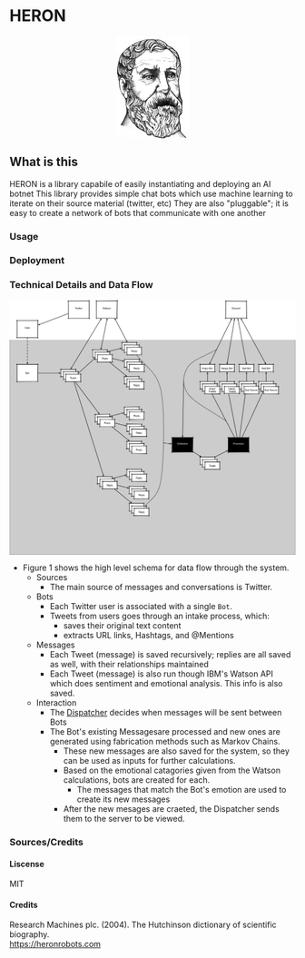# HERON
<p align="center">
    <img src="https://github.com/thetomcraig/HERON/blob/master/docs/Hero_of_Alexandria.png" width="128" align="middle">
</p>

## What is this
HERON is a  library capabile of easily instantiating and deploying an AI botnet
This library provides simple chat bots which use machine learning to iterate on their source material (twitter, etc)
They are also "pluggable"; it is easy to create a network of bots that communicate with one another 

### Usage

### Deployment

### Technical Details and Data Flow
<p align="center">
    <img src="https://github.com/thetomcraig/HERON/blob/master/docs/data_flow.png" width="1024" align="middle">
</p>

* Figure 1 shows the high level schema for data flow through the system.  
  * Sources   
    * The main source of messages and conversations is Twitter.  
  * Bots  
    * Each Twitter user is associated with a single `Bot`.  
    * Tweets from users goes through an intake process, which:  
      * saves their original text content  
      * extracts URL links, Hashtags, and @Mentions  
  * Messages  
    * Each Tweet (message) is saved recursively; replies are all saved as well, with their relationships maintained  
    * Each Tweet (message) is also run though IBM's Watson API which does sentiment and emotional analysis.  This info is also saved.  
  * Interaction  
    * The [Dispatcher](https://github.com/thetomcraig/Discord-Dispatcher) decides when messages will be sent between Bots  
    * The Bot's existing Messagesare processed and new ones are generated using fabrication methods such as Markov Chains.  
      * These new messages are also saved for the system, so they can be used as inputs for further calculations.  
      * Based on the emotional catagories given from the Watson calculations, bots are created for each.  
        * The messages that match the Bot's emotion are used to create its new messages  
      * After the new mesages are craeted, the Dispatcher sends them to the server to be viewed.   
      


### Sources/Credits

#### Liscense
MIT
#### Credits
Research Machines plc. (2004). The Hutchinson dictionary of scientific biography.  
https://heronrobots.com

